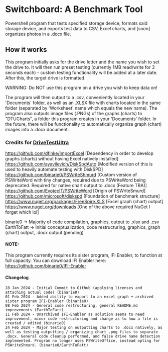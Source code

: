 # Switchboard: A Benchmark Tool
 Powershell program that tests specified storage device, formats said storage device, and exports test data to CSV, Excel charts, and [soon] organizes photos in a .docx file.
 
## How it works
 This program initially asks for the drive letter and the name you wish to set the drive to. It will then run preset testing (currently 1MB read/write for 3 seconds each) - custom testing functionality will be added at a later date. After this, the target drive is formatted. 

 WARNING: Do NOT use this program on a drive you wish to keep data on!

 The program will then output to a .csv, conveniently located in your 'Documents' folder, as well as an .XLSX file with charts located in the same folder (separated by 'Worksheet' name which equals the new name). The program also outputs image files (.PNGs) of the graphs (charts) to "DTUCharts", a folder this program creates in your 'Documents' folder. In the future, there will be functionality to automatically organize graph (chart) images into a .docx document.
 
### Credits for [DriveTestUltra](https://github.com/binarie0/DriveTestUltra)        
 https://github.com/dfinke/ImportExcel [Dependency in order to develop graphs (charts) without having Excel natively installed]    
 https://github.com/ayavilevich/DiskSpdAuto [Modified version of this is used to heavily automate testing with DiskSPD]        
 https://github.com/binarie0/PSWriteShmurd [Custom version of PSWriteWord with tiny changes, required due to PSWriteWord being deprecated. Required for native chart output to .docx (Feature TBA)]        
 https://github.com/EvotecIT/PSWriteWord [Origin of PSWriteSmurd]        
 https://github.com/microsoft/diskspd [Foundation of benchmark structure]        
 https://www.nuget.org/packages/FreeSpire.XLS [Excel graph (chart) output]        
 https://www.nuget.org/downloads [One of the above required NuGet I forget which lol]        

 binarie0 -> Majority of code compilation, graphics, output to .xlsx and .csv      
 EarthToFatt -> Initial conceptualization, code restructuring, graphics, graph (chart) output, .docx output (pending)      


#### NOTE:
This program currently requires its sister program, IFI Enabler, to function at full capacity. You can download IFI Enabler here: https://github.com/binarie0/IFI-Enabler

 
#### Changelog
    28 Jan 2024 - Initial Commit to Github (applying licenses and attaching actual code) (binarie0)
    01 Feb 2024 - Added ability to export to an excel graph + archived sister program IFI-Enabler (binarie0)
    08 Feb 2024 - General code restructuring, general README.md improvements (EarthToFatt)
    11 Feb 2024 - Unarchived IFI-Enabler as solution seems to need improvement, minor code restructuring and change as to how a file is created / edited (binarie0)
    24 Feb 2024 - Major testing on outputting charts to .docx natively, as well as testing outputting / organizing chart .png files to separate .docx. General code cleanup performed, and false drive name detection implemented. Program no longer uses PSWriteOffice, instead opting for PSWriteShmurd. (binarie0/EarthToFatt)
